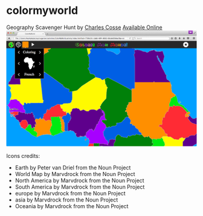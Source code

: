 # colormyworld
Geography Scavenger Hunt by <a href="http://github.com/ccosse/">Charles Cosse</a>
[Available Online](http://dev.asymptopia.org/static/colormyworld)
<img src='img/colormyworld-v0.3.png'/>

Icons credits:

* Earth by Peter van Driel from the Noun Project
* World Map by Marvdrock from the Noun Project
* North America by Marvdrock from the Noun Project
* South America by Marvdrock from the Noun Project
* europe by Marvdrock from the Noun Project
* asia by Marvdrock from the Noun Project
* Oceania by Marvdrock from the Noun Project
